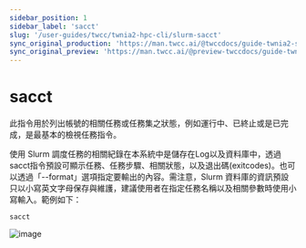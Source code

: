 ```yaml
---
sidebar_position: 1
sidebar_label: 'sacct'
slug: '/user-guides/twcc/twnia2-hpc-cli/slurm-sacct'
sync_original_production: 'https://man.twcc.ai/@twccdocs/guide-twnia2-sacct-zh' 
sync_original_preview: 'https://man.twcc.ai/@preview-twccdocs/guide-twnia2-sacct-zh'
---
```


# sacct

此指令用於列出帳號的相關任務或任務集之狀態，例如運行中、已終止或是已完成，是最基本的檢視任務指令。

使用 Slurm 調度任務的相關紀錄在本系統中是儲存在Log以及資料庫中，透過 sacct指令預設可顯示任務、任務步驟、相關狀態，以及退出碼(exitcodes)。也可以透過「--format」選項指定要輸出的內容。需注意，Slurm 資料庫的資訊預設只以小寫英文字母保存與維護，建議使用者在指定任務名稱以及相關參數時使用小寫輸入。範例如下：


```
sacct
```
![image](https://user-images.githubusercontent.com/109254397/184573996-b37b7632-fc28-4d93-b873-4425751aabba.png)

